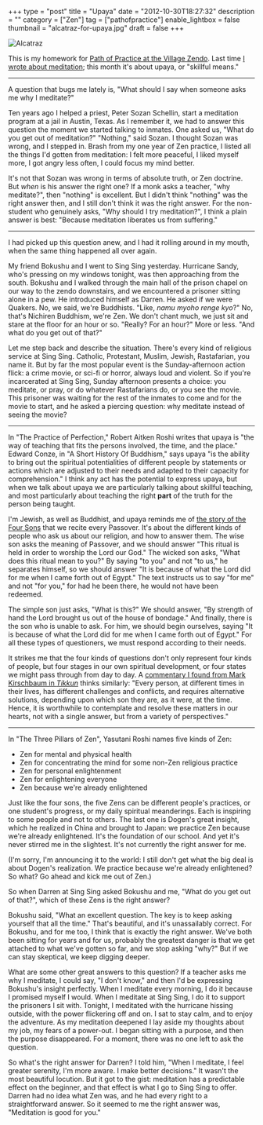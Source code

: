 +++
type = "post"
title = "Upaya"
date = "2012-10-30T18:27:32"
description = ""
category = ["Zen"]
tag = ["pathofpractice"]
enable_lightbox = false
thumbnail = "alcatraz-for-upaya.jpg"
draft = false
+++

<p><img style="display:block; margin-left:auto; margin-right:auto;" src="alcatraz-for-upaya.jpg" alt="Alcatraz" title="alcatraz-for-upaya.jpg" border="0"   /></p>
<p>This is my homework for <a href="http://villagezendo.org/2011/12/path-of-practice/">Path of Practice at the Village Zendo</a>. Last time <a href="/dhyana/">I wrote
about meditation</a>; this month it's about upaya, or "skillful means."</p>
<hr />
<p>A question that bugs me lately is, "What should I say when someone asks me why I meditate?"</p>
<p>Ten years ago I helped a priest, Peter Sozan Schellin, start a meditation program at a jail in Austin, Texas. As I remember it, we had to answer this question the moment we started talking to inmates. One asked us, "What do you get out of meditation?" "Nothing," said Sozan. I thought Sozan was wrong, and I stepped in. Brash from my one year of Zen practice, I listed all the things I'd gotten from meditation: I felt more peaceful, I liked myself more, I got angry less often, I could focus my mind better.</p>
<p>It's not that Sozan was wrong in terms of absolute truth, or Zen doctrine. But <em>when</em> is his answer the right one? If a monk asks a teacher, "why meditate?", then "nothing" is excellent. But I didn't think "nothing" was the right answer then, and I still don't think it was the right answer. For the non-student who genuinely asks, "Why should I try meditation?", I think a plain answer is best: "Because meditation liberates us from suffering."</p>
<hr />
<p>I had picked up this question anew, and I had it rolling around in my mouth, when the same thing happened all over again.</p>
<p>My friend Bokushu and I went to Sing Sing yesterday. Hurricane Sandy, who's pressing on my windows tonight, was then approaching from the south. Bokushu and I walked through the main hall of the prison chapel on our way to the zendo downstairs, and we encountered a prisoner sitting alone in a pew. He introduced himself as Darren. He asked if we were Quakers. No, we said, we're Buddhists. "Like, <em>namu myoho renge kyo</em>?" No, that's Nichiren Buddhism, we're Zen. We don't chant much, we just sit and stare at the floor for an hour or so. "Really? For an hour?" More or less. "And what do you get out of that?"</p>
<p>Let me step back and describe the situation. There's every kind of religious service at Sing Sing. Catholic, Protestant, Muslim, Jewish, Rastafarian, you name it. But by far the most popular event is the Sunday-afternoon action flick: a crime movie, or sci-fi or horror, always loud and violent. So if you're incarcerated at Sing Sing, Sunday afternoon presents a choice: you meditate, or pray, or do whatever Rastafarians do, or you see the movie. This prisoner was waiting for the rest of the inmates to come and for the movie to start, and he asked a piercing question: why meditate instead of seeing the movie?</p>
<hr />
<p>In "The Practice of Perfection," Robert Aitken Roshi writes that upaya is "the way of teaching that fits the persons involved, the time, and the place." Edward Conze, in "A Short History Of Buddhism," says upaya "is the ability to bring out the spiritual potentialities of different people by statements or actions which are adjusted to their needs and adapted to their capacity for comprehension." I think any act has the potential to express upaya, but when we talk about upaya we are particularly talking about skillful teaching, and most particularly about teaching the right <strong>part</strong> of the truth for the person being taught.</p>
<p>I'm Jewish, as well as Buddhist, and upaya reminds me of <a href="http://www.sacred-texts.com/jud/uh/uh11.htm">the story of the Four Sons</a> that we recite every Passover. It's about the different kinds of people who ask us about our religion, and how to answer them. The wise son asks the meaning of Passover, and we should answer "This ritual is held in order to worship the Lord our God." The wicked son asks, "What does this ritual mean to you?" By saying "to you" and not "to us," he separates himself, so we should answer "It is because of what the Lord did for me when I came forth out of Egypt." The text instructs us to say "for me" and not "for you," for had he been there, he would not have been redeemed.</p>
<p>The simple son just asks, "What is this?" We should answer, "By strength of hand the Lord brought us out of the house of bondage." And finally, there is the son who is unable to ask. For him, we should begin ourselves, saying "It is because of what the Lord did for me when I came forth out of Egypt." For all these types of questioners, we must respond according to their needs.</p>
<p>It strikes me that the four kinds of questions don't only represent four kinds of people, but four stages in our own spiritual development, or four states we might pass through from day to day. A <a href="http://www.tikkun.org/tikkundaily/2012/04/05/torah-commentary-the-passover-seder-the-four-sons/">commentary I found from Mark Kirschbaum in <em>Tikkun</em></a> thinks similarly: "Every person, at different times in their lives, has different challenges and conflicts, and requires alternative solutions, depending upon which son they are, as it were, at the time. Hence, it is worthwhile to contemplate and resolve these matters in our hearts, not with a single answer, but from a variety of perspectives."</p>
<hr />
<p>In "The Three Pillars of Zen", Yasutani Roshi names five kinds of Zen:</p>
<ul>
<li>Zen for mental and physical health</li>
<li>Zen for concentrating the mind for some non-Zen religious practice</li>
<li>Zen for personal enlightenment</li>
<li>Zen for enlightening everyone</li>
<li>Zen because we're already enlightened</li>
</ul>
<p>Just like the four sons, the five Zens can be different people's practices, or one student's progress, or my daily spiritual meanderings. Each is inspiring to some people and not to others. The last one is Dogen's great insight, which he realized in China and brought to Japan: we practice Zen because we're already enlightened. It's the foundation of our school. And yet it's never stirred me in the slightest. It's not currently the right answer for me.</p>
<p>(I'm sorry, I'm announcing it to the world: I still don't get what the big deal is about Dogen's realization. We practice because we're already enlightened? So what? Go ahead and kick me out of Zen.)</p>
<p>So when Darren at Sing Sing asked Bokushu and me, "What do you get out of that?", which of these Zens is the right answer?</p>
<p>Bokushu said, "What an excellent question. The key is to keep asking yourself that all the time." That's beautiful, and it's unassailably correct. For Bokushu, and for me too, I think that is exactly the right answer. We've both been sitting for years and for us, probably the greatest danger is that we get attached to what we've gotten so far, and we stop asking "why?" But if we can stay skeptical, we keep digging deeper.</p>
<p>What are some other great answers to this question? If a teacher asks me why I meditate, I could say, "I don't know," and then I'd be expressing Bokushu's insight perfectly. When I meditate every morning, I do it because I promised myself I would. When I meditate at Sing Sing, I do it to support the prisoners I sit with. Tonight, I meditated with the hurricane hissing outside, with the power flickering off and on. I sat to stay calm, and to enjoy the adventure. As my meditation deepened I lay aside my thoughts about my job, my fears of a power-out. I began sitting with a purpose, and then the purpose disappeared. For a moment, there was no one left to ask the question.</p>
<p>So what's the right answer for Darren? I told him, "When I meditate, I feel greater serenity, I'm more aware. I make better decisions." It wasn't the most beautiful locution. But it got to the gist: meditation has a predictable effect on the beginner, and that effect is what I go to Sing Sing to offer. Darren had no idea what Zen was, and he had every right to a straightforward answer. So it seemed to me the right answer was, "Meditation is good for you."</p>
